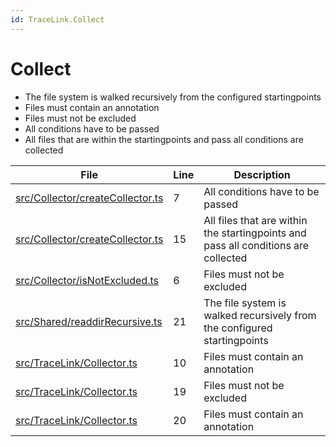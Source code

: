 ```yaml
---
id: TraceLink.Collect
---
```


# Collect

-   The file system is walked recursively from the configured startingpoints
-   Files must contain an annotation
-   Files must not be excluded
-   All conditions have to be passed
-   All files that are within the startingpoints and pass all conditions are collected

<div class="tracey">

| File                                                                           | Line | Description                                                                        |
| ------------------------------------------------------------------------------ | ---- | ---------------------------------------------------------------------------------- |
| [src/Collector/createCollector.ts](../../src/Collector/createCollector.ts#L7)  | 7    | All conditions have to be passed                                                   |
| [src/Collector/createCollector.ts](../../src/Collector/createCollector.ts#L15) | 15   | All files that are within the startingpoints and pass all conditions are collected |
| [src/Collector/isNotExcluded.ts](../../src/Collector/isNotExcluded.ts#L6)      | 6    | Files must not be excluded                                                         |
| [src/Shared/readdirRecursive.ts](../../src/Shared/readdirRecursive.ts#L21)     | 21   | The file system is walked recursively from the configured startingpoints           |
| [src/TraceLink/Collector.ts](../../src/TraceLink/Collector.ts#L10)             | 10   | Files must contain an annotation                                                   |
| [src/TraceLink/Collector.ts](../../src/TraceLink/Collector.ts#L19)             | 19   | Files must not be excluded                                                         |
| [src/TraceLink/Collector.ts](../../src/TraceLink/Collector.ts#L20)             | 20   | Files must contain an annotation                                                   |

</div>
